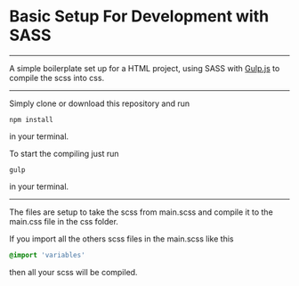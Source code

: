 # Basic Setup For Development with SASS

---

A simple boilerplate set up for a HTML project, using SASS with [Gulp.js](https://gulpjs.com/) to compile the scss into css.

---

Simply clone or download this repository and run
```
npm install
```
in your terminal.

To start the compiling just run
```
gulp
```
in your terminal.

---

The files are setup to take the scss from main.scss and compile it to the main.css file in the css folder.

If you import all the others scss files in the main.scss like this
```scss
@import 'variables'
```
then all your scss will be compiled.




